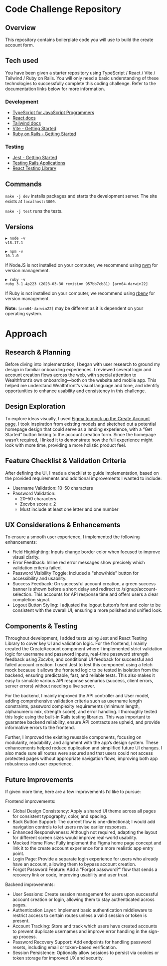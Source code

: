 # Code Challenge Repository

## Overview

This repository contains boilerplate code you will use to build the create account form.

## Tech used

You have been given a starter repository using TypeScript / React / Vite / Tailwind / Ruby on Rails. You will only need
a basic understanding of these technologies to successfully complete this coding challenge. Refer to the documentation
links below for more information.

### Development

- [TypeScript for JavaScript Programmers](https://www.typescriptlang.org/docs/handbook/typescript-in-5-minutes.html)
- [React docs](https://reactjs.org/docs/hello-world.html)
- [Tailwind docs](https://tailwindcss.com/docs/installation)
- [Vite - Getting Started](https://vitejs.dev/guide/)
- [Ruby on Rails - Getting Started](https://guides.rubyonrails.org/getting_started.html)

### Testing

- [Jest - Getting Started](https://jestjs.io/docs/getting-started)
- [Testing Rails Applications](https://guides.rubyonrails.org/testing.html)
- [React Testing Library](https://testing-library.com/docs/react-testing-library/example-intro)

## Commands

`make -j dev` installs packages and starts the development server. The site exists at `localhost:3000`.

`make -j test` runs the tests.

## Versions

```
▶ node -v
v18.17.1

▶ npm -v
10.1.0
```

If NodeJS is not installed on your computer, we recommend using [nvm](https://github.com/nvm-sh/nvm) for version management.

```
▶ ruby -v
ruby 3.1.4p223 (2023-03-30 revision 957bb7cb81) [arm64-darwin22]
```

If Ruby is not installed on your computer, we recommend using [rbenv](https://github.com/rbenv/rbenv) for version management.

**Note:** `[arm64-darwin22]` may be different as it is dependent on your operating system.

# Approach

## Research & Planning
Before diving into implementation, I began with user research to ground my design in familiar onboarding experiences. I reviewed several login and account creation flows across the web, with special attention to Wealthfront’s own onboarding—both on the website and mobile app. This helped me understand Wealthfront’s visual language and tone, and identify opportunities to enhance usability and consistency in this challenge.

## Design Exploration
To explore ideas visually, I used [Figma to mock up the Create Account page](https://www.figma.com/design/9JiwDG1jGvxDUcL01hTyY1/Wealthfront---UX-UI?node-id=2002-4093&m=dev&t=xacaUaYVVgC2Eh37-1). I took inspiration from existing models and sketched out a potential homepage design that could serve as a landing experience, with a “Get Started” button linking to the account creation form. Since the homepage wasn’t required, I linked it to demonstrate how the full experience might look with more time, providing a more holistic product feel.

## Feature Checklist & Validation Criteria
After defining the UI, I made a checklist to guide implementation, based on the provided requirements and additional improvements I wanted to include:

- Username Validation: 10–50 characters
- Password Validation:
  - 20–50 characters
  - Zxcvbn score ≥ 2
  - Must include at least one letter and one number

## UX Considerations & Enhancements
To ensure a smooth user experience, I implemented the following enhancements:

- Field Highlighting: Inputs change border color when focused to improve visual clarity.
- Error Feedback: Inline red error messages show precisely which validation criteria failed.
- Password Visibility Toggle: Included a "show/hide" button for accessibility and usability.
- Success Feedback: On successful account creation, a green success banner is shown before a short delay and redirect to /signup/account-selection. This accounts for API response time and offers users a clear completion signal.
- Logout Button Styling: I adjusted the logout button’s font and color to be consistent with the overall UI, ensuring a more polished and unified look.

## Components & Testing
Throughout development, I added tests using Jest and React Testing Library to cover key UI and validation logic. For the frontend, I mainly created the CreateAccount component where I implemented strict validation logic for username and password inputs, real-time password strength feedback using Zxcvbn, and conditional UI feedback for successful and failed account creation. I used Jest to test this component using a fetch mock because it allows the frontend logic to be tested in isolation from the backend, ensuring predictable, fast, and reliable tests. This also makes it easy to simulate various API response scenarios (success, client errors, server errors) without needing a live server.

For the backend, I mainly improved the API controller and User model, adding comprehensive validation criteria such as username length constraints, password complexity requirements (minimum length, alphanumeric mix, strength score), and error handling. I thoroughly tested this logic using the built-in Rails testing libraries. This was important to guarantee backend reliability, ensure API contracts are upheld, and provide informative errors to the frontend.

Further, I improved the existing reusable components, focusing on modularity, readability, and alignment with the app’s design system. These enhancements helped reduce duplication and simplified future UI changes. I also made sure all routes were secured and that users could not access protected pages without appropriate navigation flows, improving both app robustness and user experience.

## Future Improvements
If given more time, here are a few improvements I’d like to pursue:

Frontend improvements:

- Global Design Consistency: Apply a shared UI theme across all pages for consistent typography, color, and spacing.
- Back Button Support: The current flow is one-directional; I would add navigation controls to let users revise earlier responses.
- Enhanced Responsiveness: Although not required, adapting the layout for different screen sizes would improve real-world usability.
- Mocked Home Flow: Fully implement the Figma home page concept and link it to the create account experience for a more realistic app entry point.
- Login Page: Provide a separate login experience for users who already have an account, allowing them to bypass account creation.
- Forgot Password Feature: Add a "Forgot password?" flow that sends a recovery link or code, improving usability and user trust.

Backend improvements:

- User Sessions: Create session management for users upon successful account creation or login, allowing them to stay authenticated across pages.
- Authentication Layer: Implement basic authentication middleware to restrict access to certain routes unless a valid session or token is present.
- Account Tracking: Store and track which users have created accounts to prevent duplicate usernames and improve error handling in the sign-up process.
- Password Recovery Support: Add endpoints for handling password resets, including email or token-based verification.
- Session Persistence: Optionally allow sessions to persist via cookies or token storage for improved UX and security.
